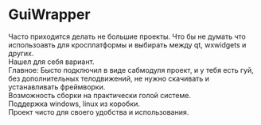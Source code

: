 # GuiWrapper
Часто приходится делать не большие проекты. Что бы не думать что использоавть для кросплатформы и выбирать между qt, wxwidgets и других.    
Нашел для себя вариант.    
Главное: Бысто подключил в виде сабмодуля проект, и у тебя есть гуй, без дополнительных телодвижений, не нужно скачивать и устанавливать фреймворки.    
Возможность сборки на практически голой системе.    
Поддержка windows, linux из коробки.    
Проект чисто для своего удобства и использования.    
